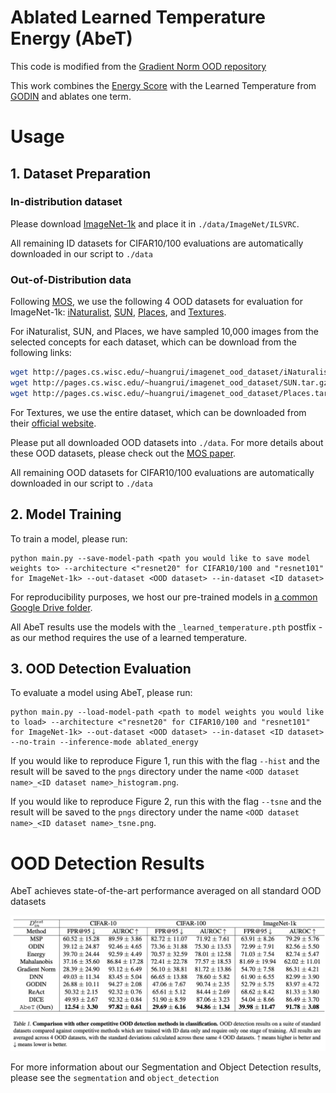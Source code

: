 # Ablated Learned Temperature Energy (AbeT)
This code is modified from the [Gradient Norm OOD repository](https://github.com/deeplearning-wisc/gradnorm_ood)

This work combines the [Energy Score](https://arxiv.org/abs/2010.03759) with the Learned Temperature from [GODIN](https://arxiv.org/abs/2002.11297) and ablates one term.

# Usage
## 1. Dataset Preparation
### In-distribution dataset
Please download [ImageNet-1k](http://www.image-net.org/challenges/LSVRC/2012/index) and place it in
`./data/ImageNet/ILSVRC`.

All remaining ID datasets for CIFAR10/100 evaluations are automatically downloaded in our script to `./data`

### Out-of-Distribution data
Following [MOS](https://arxiv.org/pdf/2105.01879.pdf), we use the following 4 OOD datasets for evaluation for ImageNet-1k:
[iNaturalist](https://arxiv.org/pdf/1707.06642.pdf), 
[SUN](https://vision.princeton.edu/projects/2010/SUN/paper.pdf), 
[Places](http://places2.csail.mit.edu/PAMI_places.pdf), 
and [Textures](https://arxiv.org/pdf/1311.3618.pdf).

For iNaturalist, SUN, and Places, we have sampled 10,000 images from the selected concepts for each dataset,
which can be download from the following links:
```bash
wget http://pages.cs.wisc.edu/~huangrui/imagenet_ood_dataset/iNaturalist.tar.gz
wget http://pages.cs.wisc.edu/~huangrui/imagenet_ood_dataset/SUN.tar.gz
wget http://pages.cs.wisc.edu/~huangrui/imagenet_ood_dataset/Places.tar.gz
```

For Textures, we use the entire dataset, which can be downloaded from their
[official website](https://www.robots.ox.ac.uk/~vgg/data/dtd/).

Please put all downloaded OOD datasets into `./data`.
For more details about these OOD datasets, please check out the [MOS paper](https://arxiv.org/pdf/2105.01879.pdf).

All remaining OOD datasets for CIFAR10/100 evaluations are automatically downloaded in our script to `./data`

## 2. Model Training

To train a model, please run:
```
python main.py --save-model-path <path you would like to save model weights to> --architecture <"resnet20" for CIFAR10/100 and "resnet101" for ImageNet-1k> --out-dataset <OOD dataset> --in-dataset <ID dataset>
```
For reproducibility purposes, we host our pre-trained models in [a common Google Drive folder](https://drive.google.com/drive/folders/1foWuTJX_JmiGF7vPRTxlui4TMr7fa9EJ?usp=sharing).

All AbeT results use the models with the `_learned_temperature.pth` postfix - as our method requires the use of a learned temperature.

## 3. OOD Detection Evaluation
To evaluate a model using AbeT, please run:
```
python main.py --load-model-path <path to model weights you would like to load> --architecture <"resnet20" for CIFAR10/100 and "resnet101" for ImageNet-1k> --out-dataset <OOD dataset> --in-dataset <ID dataset> --no-train --inference-mode ablated_energy
```
If you would like to reproduce Figure 1, run this with the flag `--hist` and the result will be saved to the `pngs` directory under the name `<OOD dataset name>_<ID dataset name>_histogram.png`.

If you would like to reproduce Figure 2, run this with the flag `--tsne` and the result will be saved to the `pngs` directory under the name `<OOD dataset name>_<ID dataset name>_tsne.png`.

# OOD Detection Results

AbeT achieves state-of-the-art performance averaged on all standard OOD datasets

![results](pngs/main_table.png)

For more information about our Segmentation and Object Detection results, please see the `segmentation` and `object_detection` 
